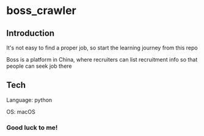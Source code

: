 # boss_crawler

## Introduction

It's not easy to find a proper job, so start the learning journey 
from this repo

Boss is a platform in China, where recruiters can list recruitment 
info so that people can seek job there

## Tech 

Language: python

OS: macOS



### Good luck to me!
 